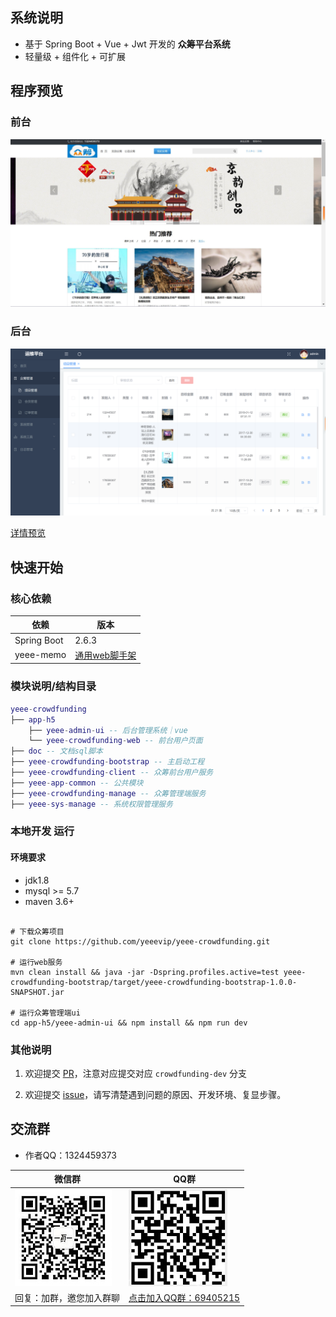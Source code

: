 
## 系统说明

- 基于 Spring Boot + Vue + Jwt 开发的 **众筹平台系统**
- 轻量级 + 组件化 + 可扩展

## 程序预览

### 前台

![](doc/crowdfunding/images/前台-首页.png)

### 后台

![](doc/crowdfunding/images/后台-首页v2.png)

[详情预览](doc/crowdfunding/detail.md)

## 快速开始

### 核心依赖

| 依赖                          | 版本                                                  |
|-----------------------------|-----------------------------------------------------|
| Spring Boot                 | 2.6.3                                               |
| yeee-memo                   | [通用web脚手架](https://gitee.com/yeeevip/yeee-memo.git) |

### 模块说明/结构目录

```lua
yeee-crowdfunding
├── app-h5
    ├── yeee-admin-ui -- 后台管理系统｜vue
    └── yeee-crowdfunding-web -- 前台用户页面
├── doc -- 文档sql脚本
├── yeee-crowdfunding-bootstrap -- 主启动工程
├── yeee-crowdfunding-client -- 众筹前台用户服务
├── yeee-app-common -- 公共模块
├── yeee-crowdfunding-manage -- 众筹管理端服务
├── yeee-sys-manage -- 系统权限管理服务
```

### 本地开发 运行

#### 环境要求

- jdk1.8
- mysql >= 5.7
- maven 3.6+

```

# 下载众筹项目
git clone https://github.com/yeeevip/yeee-crowdfunding.git

# 运行web服务
mvn clean install && java -jar -Dspring.profiles.active=test yeee-crowdfunding-bootstrap/target/yeee-crowdfunding-bootstrap-1.0.0-SNAPSHOT.jar

# 运行众筹管理端ui
cd app-h5/yeee-admin-ui && npm install && npm run dev

```

### 其他说明

1. 欢迎提交 [PR](https://www.yeee.vip)，注意对应提交对应 `crowdfunding-dev` 分支

2. 欢迎提交 [issue](https://gitee.com/yeeevip/yeee-crowdfunding/issues)，请写清楚遇到问题的原因、开发环境、复显步骤。

## 交流群

- 作者QQ：1324459373

| 微信群                                  | QQ群                                                                           |
|--------------------------------------|-------------------------------------------------------------------------------|
| ![作者微信](doc/yeee/images/yeee_wp.jpg) | ![](doc/yeee/images/yeee-crowdfunding-qq.jpg)                                 |
| 回复：加群，邀您加入群聊                         | <a href="https://qm.qq.com/q/WNiHwithgy" target="_blank">点击加入QQ群：69405215</a> |

